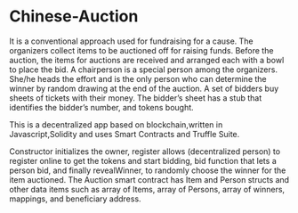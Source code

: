 # Chinese-Auction
It is a conventional approach used for fundraising for a cause. The organizers collect items to be auctioned off for raising funds. Before the auction, the items for auctions are received and arranged each with a bowl to place the bid.  A chairperson is a special person among the organizers. She/he heads the effort and is the only person who can determine the winner by random drawing at the end of the auction. A set of bidders buy sheets of tickets with their money. The bidder’s sheet has a stub that identifies the bidder’s number, and tokens bought. 

This is a decentralized app based on blockchain,written in Javascript,Solidity and uses Smart Contracts and Truffle Suite.

Constructor  initializes the owner, register  allows (decentralized person) to register online to get the tokens and start bidding, bid function that lets a person bid, and finally revealWinner, to randomly choose the winner for the item auctioned. The Auction smart contract has Item and Person structs and other data items such as array of Items, array of Persons, array of winners, mappings, and beneficiary address. 
